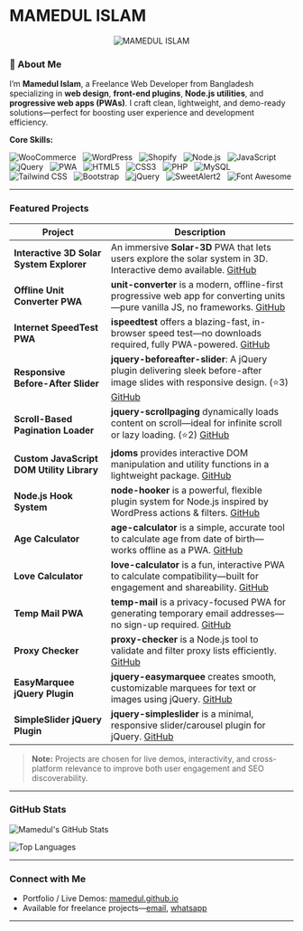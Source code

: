 # MAMEDUL ISLAM

<p align="center">
  <img src="https://readme-typing-svg.herokuapp.com?font=Roboto+Mono&size=24&color=00F&center=true&vCenter=true&width=600&lines=Hello%2C+I%27m+Mamedul+Islam.;Freelance+Web+Developer.;jQuery%2C+Node.js+%26+PWA+Enthusiast.;Wordpress+WooCommerce+Expert." alt="MAMEDUL ISLAM">
</p>

### 👋 About Me
I’m **Mamedul Islam**, a Freelance Web Developer from Bangladesh specializing in **web design**, **front-end plugins**, **Node.js utilities**, and **progressive web apps (PWAs)**. I craft clean, lightweight, and demo-ready solutions—perfect for boosting user experience and development efficiency.

**Core Skills:**  

![WooCommerce](https://img.shields.io/badge/WooCommerce-96588A?style=flat-square&logo=woocommerce&logoColor=white) &nbsp; ![WordPress](https://img.shields.io/badge/WordPress-21759B?style=flat-square&logo=wordpress&logoColor=white) &nbsp; 
![Shopify](https://img.shields.io/badge/Shopify-7AB55C?style=flat-square&logo=shopify&logoColor=white)  &nbsp; ![Node.js](https://img.shields.io/badge/Node.js-339933?style=flat-square&logo=nodedotjs&logoColor=white)  &nbsp; ![JavaScript](https://img.shields.io/badge/JavaScript-F7DF1E?style=flat-square&logo=javascript&logoColor=black)  &nbsp; ![jQuery](https://img.shields.io/badge/jQuery-0769AD?style=flat-square&logo=jquery&logoColor=white)  &nbsp; ![PWA](https://img.shields.io/badge/PWA-Material%20Design-orange?style=flat-square)  &nbsp; ![HTML5](https://img.shields.io/badge/HTML5-E34F26?style=flat-square&logo=html5&logoColor=white)  &nbsp; ![CSS3](https://img.shields.io/badge/CSS3-1572B6?style=flat-square&logo=css3&logoColor=white)  &nbsp; ![PHP](https://img.shields.io/badge/PHP-777BB4?style=flat-square&logo=php&logoColor=white)  &nbsp; ![MySQL](https://img.shields.io/badge/MySQL-4479A1?style=flat-square&logo=mysql&logoColor=white)  &nbsp; ![Tailwind CSS](https://img.shields.io/badge/Tailwind_CSS-38B2AC?style=flat-square&logo=tailwind-css&logoColor=white)  &nbsp; ![Bootstrap](https://img.shields.io/badge/Bootstrap-7952B3?style=flat-square&logo=bootstrap&logoColor=white) &nbsp; ![jQuery](https://img.shields.io/badge/jQuery-0769AD?style=flat-square&logo=jquery&logoColor=white)  &nbsp; ![SweetAlert2](https://img.shields.io/badge/SweetAlert2-FF6F61?style=flat-square&logo=sweetalert2&logoColor=white) &nbsp; ![Font Awesome](https://img.shields.io/badge/Font_Awesome-339AF0?style=flat-square&logo=font-awesome&logoColor=white)  

---

###  Featured Projects

| Project | Description |
|---------|-------------|
| **Interactive 3D Solar System Explorer** | An immersive **Solar-3D** PWA that lets users explore the solar system in 3D. Interactive demo available. [GitHub](https://github.com/mamedul/solar-3d) |
| **Offline Unit Converter PWA** | **unit-converter** is a modern, offline-first progressive web app for converting units—pure vanilla JS, no frameworks. [GitHub](https://github.com/mamedul/unit-converter) |
| **Internet SpeedTest PWA** | **ispeedtest** offers a blazing-fast, in-browser speed test—no downloads required, fully PWA-powered. [GitHub](https://github.com/mamedul/ispeedtest) |
| **Responsive Before-After Slider** | **jquery-beforeafter-slider**: A jQuery plugin delivering sleek before-after image slides with responsive design. (⭐3) [GitHub](https://github.com/mamedul/jquery-beforeafter-slider) |
| **Scroll-Based Pagination Loader** | **jquery-scrollpaging** dynamically loads content on scroll—ideal for infinite scroll or lazy loading. (⭐2) [GitHub](https://github.com/mamedul/jquery-scrollpaging) |
| **Custom JavaScript DOM Utility Library** | **jdoms** provides interactive DOM manipulation and utility functions in a lightweight package. [GitHub](https://github.com/mamedul/jdoms) |
| **Node.js Hook System** | **node-hooker** is a powerful, flexible plugin system for Node.js inspired by WordPress actions & filters. [GitHub](https://github.com/mamedul/node-hooker) |
| **Age Calculator** | **age-calculator** is a simple, accurate tool to calculate age from date of birth—works offline as a PWA. [GitHub](https://github.com/mamedul/age-calculator) |
| **Love Calculator** | **love-calculator** is a fun, interactive PWA to calculate compatibility—built for engagement and shareability. [GitHub](https://github.com/mamedul/love-calculator) |
| **Temp Mail PWA** | **temp-mail** is a privacy-focused PWA for generating temporary email addresses—no sign-up required. [GitHub](https://github.com/mamedul/temp-mail) |
| **Proxy Checker** | **proxy-checker** is a Node.js tool to validate and filter proxy lists efficiently. [GitHub](https://github.com/mamedul/proxy-checker) |
| **EasyMarquee jQuery Plugin** | **jquery-easymarquee** creates smooth, customizable marquees for text or images using jQuery. [GitHub](https://github.com/mamedul/jquery-easymarquee) |
| **SimpleSlider jQuery Plugin** | **jquery-simpleslider** is a minimal, responsive slider/carousel plugin for jQuery. [GitHub](https://github.com/mamedul/jquery-simpleslider) |


> **Note:** Projects are chosen for live demos, interactivity, and cross-platform relevance to improve both user engagement and SEO discoverability.

---

###  GitHub Stats

![Mamedul's GitHub Stats](https://github-readme-stats.vercel.app/api?username=mamedul&show_icons=true&theme=radical&count_private=true)

![Top Languages](https://github-readme-stats.vercel.app/api/top-langs/?username=mamedul&layout=compact&theme=dark)

---

###  Connect with Me
- Portfolio / Live Demos: [mamedul.github.io](https://mamedul.github.io)  
- Available for freelance projects—[email](mailto:mailofmamedulislam@gmail.com), [whatsapp](https://wa.me/8801847406830)

---

